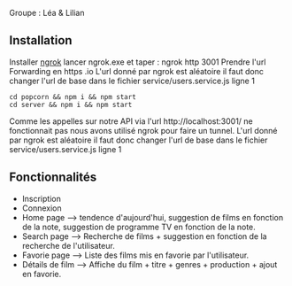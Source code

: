 Groupe : Léa & Lilian

## Installation

Installer [ngrok](https://dashboard.ngrok.com/get-started/setup)
lancer ngrok.exe et taper : ngrok http 3001
Prendre l'url Forwarding en https .io
L'url donné par ngrok est aléatoire il faut donc changer l'url de base dans le fichier service/users.service.js ligne 1

```
cd popcorn && npm i && npm start
cd server && npm i && npm start

```

Comme les appelles sur notre API via l'url http://localhost:3001/ ne fonctionnait pas nous avons utilisé ngrok pour faire un tunnel.
L'url donné par ngrok est aléatoire il faut donc changer l'url de base dans le fichier service/users.service.js ligne 1

## Fonctionnalités

- Inscription
- Connexion
- Home page --> tendence d'aujourd'hui, suggestion de films en fonction de la note, suggestion de programme TV en fonction de la note.
- Search page --> Recherche de films + suggestion en fonction de la recherche de l'utilisateur.
- Favorie page --> Liste des films mis en favorie par l'utilisateur.
- Détails de film --> Affiche du film + titre + genres + production + ajout en favorie.